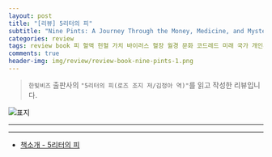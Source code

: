 ```yaml
---  
layout: post  
title: "[리뷰] 5리터의 피"  
subtitle: "Nine Pints: A Journey Through the Money, Medicine, and Mysteries of Blood"  
categories: review 
tags: review book 피 혈액 헌혈 가치 바이러스 혈장 월경 문화 코드레드 미래 국가 개인사 역사 과학 전염병         
comments: true  
header-img: img/review/review-book-nine-pints-1.png
---  
```

  
> `한빛비즈` 출판사의 `"5리터의 피(로즈 조지 저/김정아 역)"`를 읽고 작성한 리뷰입니다.  

![표지](https://theorydb.github.io/assets/img/review/review-book-nine-pints-1.png)  

---

---

* [책소개 - 5리터의 피](http://www.yes24.com/Product/Goods/102831954)


